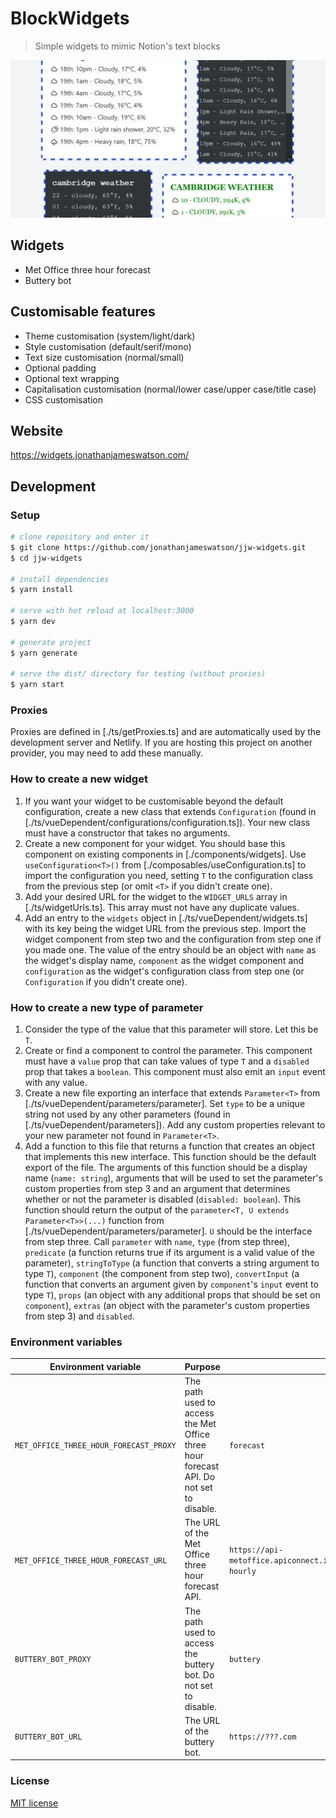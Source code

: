 # BlockWidgets

> Simple widgets to mimic Notion's text blocks

![Example widgets](examples.png)

## Widgets

-  Met Office three hour forecast
-  Buttery bot

## Customisable features

- Theme customisation (system/light/dark)
- Style customisation (default/serif/mono)
- Text size customisation (normal/small)
- Optional padding
- Optional text wrapping
- Capitalisation customisation (normal/lower case/upper case/title case)
- CSS customisation

## Website

https://widgets.jonathanjameswatson.com/

## Development

### Setup

```bash
# clone repository and enter it
$ git clone https://github.com/jonathanjameswatson/jjw-widgets.git
$ cd jjw-widgets

# install dependencies
$ yarn install

# serve with hot reload at localhost:3000
$ yarn dev

# generate project
$ yarn generate

# serve the dist/ directory for testing (without proxies)
$ yarn start
```

### Proxies

Proxies are defined in [./ts/getProxies.ts] and are automatically used by the development server and Netlify. If you are hosting this project on another provider, you may need to add these manually.

### How to create a new widget

1. If you want your widget to be customisable beyond the default configuration, create a new class that extends `Configuration` (found in [./ts/vueDependent/configurations/configuration.ts]). Your new class must have a constructor that takes no arguments.
2. Create a new component for your widget. You should base this component on existing components in [./components/widgets]. Use `useConfiguration<T>()` from [./composables/useConfiguration.ts] to import the configuration you need, setting `T` to the configuration class from the previous step (or omit `<T>` if you didn't create one).
3. Add your desired URL for the widget to the `WIDGET_URLS` array in [./ts/widgetUrls.ts]. This array must not have any duplicate values.
4. Add an entry to the `widgets` object in [./ts/vueDependent/widgets.ts] with its key being the widget URL from the previous step. Import the widget component from step two and the configuration from step one if you made one. The value of the entry should be an object with `name` as the widget's display name, `component` as the widget component and `configuration` as the widget's configuration class from step one (or `Configuration` if you didn't create one).

### How to create a new type of parameter

1. Consider the type of the value that this parameter will store. Let this be `T`.
2. Create or find a component to control the parameter. This component must have a `value` prop that can take values of type `T` and a `disabled` prop that takes a `boolean`. This component must also emit an `input` event with any value.
3. Create a new file exporting an interface that extends `Parameter<T>` from [./ts/vueDependent/parameters/parameter]. Set `type` to be a unique string not used by any other parameters (found in [./ts/vueDependent/parameters]). Add any custom properties relevant to your new parameter not found in `Parameter<T>`.
4. Add a function to this file that returns a function that creates an object that implements this new interface. This function should be the default export of the file. The arguments of this function should be a display name (`name: string`), arguments that will be used to set the parameter's custom properties from step 3 and an argument that determines whether or not the parameter is disabled (`disabled: boolean`). This function should return the output of the `parameter<T, U extends Parameter<T>>(...)` function from [./ts/vueDependent/parameters/parameter]. `U` should be the interface from step three. Call `parameter` with `name`, `type` (from step three), `predicate` (a function returns true if its argument is a valid value of the parameter), `stringToType` (a function that converts a string argument to type `T`), `component` (the component from step two), `convertInput` (a function that converts an argument given by `component`'s `input` event to type `T`), `props` (an object with any additional props that should be set on `component`), `extras` (an object with the parameter's custom properties from step 3) and `disabled`.

### Environment variables

| Environment variable                   | Purpose                                                                                | Example                                                                                              |
| -------------------------------------- | -------------------------------------------------------------------------------------- | ---------------------------------------------------------------------------------------------------- |
| `MET_OFFICE_THREE_HOUR_FORECAST_PROXY` | The path used to access the Met Office three hour forecast API. Do not set to disable. | `forecast`                                                                                           |
| `MET_OFFICE_THREE_HOUR_FORECAST_URL`   | The URL of the Met Office three hour forecast API.                                     | `https://api-metoffice.apiconnect.ibmcloud.com/metoffice/production/v0/forecasts/point/three-hourly` |
| `BUTTERY_BOT_PROXY`                    | The path used to access the buttery bot. Do not set to disable.                        | `buttery`                                                                                            |
| `BUTTERY_BOT_URL`                      | The URL of the buttery bot.                                                            | `https://???.com`                                                                                    |

### License

[MIT license](https://choosealicense.com/licenses/mit/)
